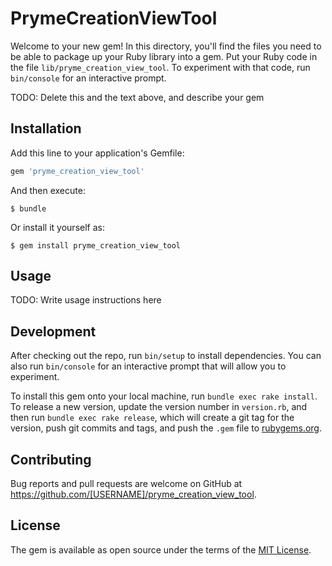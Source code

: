 # PrymeCreationViewTool

Welcome to your new gem! In this directory, you'll find the files you need to be able to package up your Ruby library into a gem. Put your Ruby code in the file `lib/pryme_creation_view_tool`. To experiment with that code, run `bin/console` for an interactive prompt.

TODO: Delete this and the text above, and describe your gem

## Installation

Add this line to your application's Gemfile:

```ruby
gem 'pryme_creation_view_tool'
```

And then execute:

    $ bundle

Or install it yourself as:

    $ gem install pryme_creation_view_tool

## Usage

TODO: Write usage instructions here

## Development

After checking out the repo, run `bin/setup` to install dependencies. You can also run `bin/console` for an interactive prompt that will allow you to experiment.

To install this gem onto your local machine, run `bundle exec rake install`. To release a new version, update the version number in `version.rb`, and then run `bundle exec rake release`, which will create a git tag for the version, push git commits and tags, and push the `.gem` file to [rubygems.org](https://rubygems.org).

## Contributing

Bug reports and pull requests are welcome on GitHub at https://github.com/[USERNAME]/pryme_creation_view_tool.

## License

The gem is available as open source under the terms of the [MIT License](https://opensource.org/licenses/MIT).
